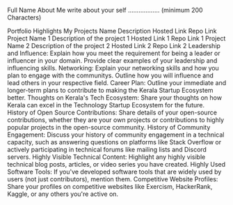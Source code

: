 Full Name
About Me
write about your self .................. (minimum 200 Characters)

Portfolio Highlights
My Projects
Name	Description	Hosted Link	Repo Link
Project Name 1	Description of the project 1	Hosted Link 1	Repo Link 1
Project Name 2	Description of the project 2	Hosted Link 2	Repo Link 2
Leadership and Influence:
Explain how you meet the requirement for being a leader or influencer in your domain. Provide clear examples of your leadership and influencing skills.
Networking:
Explain your networking skills and how you plan to engage with the communitys. Outline how you will influence and lead others in your respective field.
Career Plan:
Outline your immediate and longer-term plans to contribute to making the Kerala Startup Ecosystem better.
Thoughts on Kerala's Tech Ecosystem:
Share your thoughts on how Kerala can excel in the Technology Startup Ecosystem for the future.
History of Open Source Contributions:
Share details of your open-source contributions, whether they are your own projects or contributions to highly popular projects in the open-source community.
History of Community Engagement:
Discuss your history of community engagement in a technical capacity, such as answering questions on platforms like Stack Overflow or actively participating in technical forums like mailing lists and Discord servers.
Highly Visible Technical Content:
Highlight any highly visible technical blog posts, articles, or video series you have created.
Highly Used Software Tools:
If you've developed software tools that are widely used by users (not just contributors), mention them.
Competitive Website Profiles:
Share your profiles on competitive websites like Exercism, HackerRank, Kaggle, or any others you're active on.
